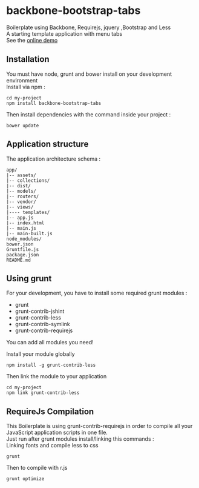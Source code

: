 # backbone-bootstrap-tabs
Boilerplate using Backbone, Requirejs, jquery ,Bootstrap and Less  
A starting template application with menu tabs  
See the [online demo](http://bbt.franckysolo-development.com/#dashboard)

## Installation
You must have node, grunt and bower install on your development environment  
Install via npm :
```console
cd my-project
npm install backbone-bootstrap-tabs
```
Then install dependencies with the command inside your project :
```console
bower update
```

## Application structure
The application architecture schema :
```
app/
|-- assets/
|-- collections/
|-- dist/
|-- models/
|-- routers/
|-- vendor/
|-- views/
|---- templates/
|-- app.js
|-- index.html
|-- main.js
|-- main-built.js
node_modules/
bower.json
Gruntfile.js
package.json
README.md

```
## Using grunt

For your development, you have to install some required grunt modules :
- grunt
- grunt-contrib-jshint
- grunt-contrib-less
- grunt-contrib-symlink
- grunt-contrib-requirejs

You can add all modules you need!

Install your module globally
```
npm install -g grunt-contrib-less
```
Then link the module to your application
```
cd my-project
npm link grunt-contrib-less
```
## RequireJs Compilation
This Boilerplate is using grunt-contrib-requirejs in order to compile all your
JavaScript application scripts in one file.  
Just run after grunt modules install/linking this commands :  
Linking fonts and compile less to css
```
grunt
```
Then to compile with r.js
```
grunt optimize
```
